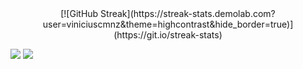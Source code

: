 <div align="center">
[![GitHub Streak](https://streak-stats.demolab.com?user=viniciuscmnz&theme=highcontrast&hide_border=true)](https://git.io/streak-stats)
</div>


<a target="_blank" href="mailto:viniciuscassiomnz@gmail.com?subject=Hello,%20JB%20"><img src="https://img.shields.io/badge/Gmail-D14836?style=for-the-badge&logo=gmail&logoColor=white"></a>
<a target="_blank" href="https://www.linkedin.com/in/viniciuscmnz/"><img src="https://img.shields.io/badge/LinkedIn-0077B5?style=for-the-badge&logo=linkedin&logoColor=white"></a>

